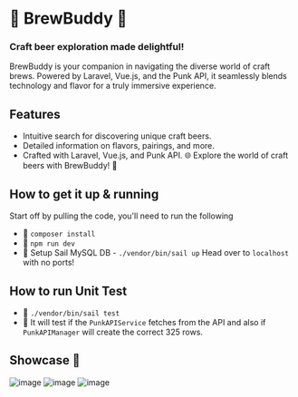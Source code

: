 # 🍻 BrewBuddy 🍻
### Craft beer exploration made delightful! 
BrewBuddy is your companion in navigating the diverse world of craft brews. Powered by Laravel, Vue.js, and the Punk API, it seamlessly blends technology and flavor for a truly immersive experience.

## Features
- Intuitive search for discovering unique craft beers.
- Detailed information on flavors, pairings, and more.
- Crafted with Laravel, Vue.js, and Punk API.
🌐 Explore the world of craft beers with BrewBuddy! 🍺

## How to get it up & running
Start off by pulling the code, you'll need to run the following
- 🍺 `composer install`
- 🍺 `npm run dev`
- 🍺 Setup Sail MySQL DB - `./vendor/bin/sail up`
Head over to `localhost` with no ports!

## How to run Unit Test
- 🍺 `./vendor/bin/sail test`
- 🍺 It will test if the `PunkAPIService` fetches from the API and also if `PunkAPIManager` will create the correct 325 rows.

## Showcase 🍻
![image](https://github.com/bobbyallen1099/BrewBuddy/assets/38939673/6bb40ec3-5326-49fd-8193-60ff7f1e49ab)
![image](https://github.com/bobbyallen1099/BrewBuddy/assets/38939673/776d4f6d-8648-48e6-b9b2-d96bc9287f3d)
![image](https://github.com/bobbyallen1099/BrewBuddy/assets/38939673/399c5a77-4e22-456e-868e-5d5ff447e6fb)

